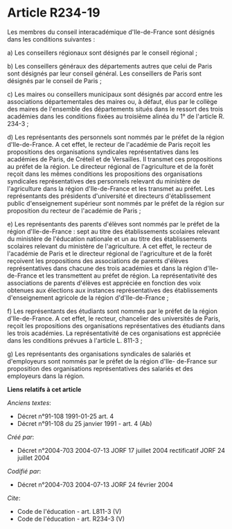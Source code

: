 # Article R234-19

Les membres du conseil interacadémique d'Ile-de-France sont désignés dans les conditions suivantes :

a) Les conseillers régionaux sont désignés par le conseil régional ;

b) Les conseillers généraux des départements autres que celui de Paris sont désignés par leur conseil général. Les
conseillers de Paris sont désignés par le conseil de Paris ;

c) Les maires ou conseillers municipaux sont désignés par accord entre les associations départementales des maires ou, à
défaut, élus par le collège des maires de l'ensemble des départements situés dans le ressort des trois académies dans les
conditions fixées au troisième alinéa du 1° de l'article R. 234-3 ;

d) Les représentants des personnels sont nommés par le préfet de la région d'Ile-de-France. A cet effet, le recteur de
l'académie de Paris reçoit les propositions des organisations syndicales représentatives dans les académies de Paris, de
Créteil et de Versailles. Il transmet ces propositions au préfet de la région. Le directeur régional de l'agriculture et de
la forêt reçoit dans les mêmes conditions les propositions des organisations syndicales représentatives des personnels
relevant du ministère de l'agriculture dans la région d'Ile-de-France et les transmet au préfet. Les représentants des
présidents d'université et directeurs d'établissement public d'enseignement supérieur sont nommés par le préfet de la région
sur proposition du recteur de l'académie de Paris ;

e) Les représentants des parents d'élèves sont nommés par le préfet de la région d'Ile-de-France : sept au titre des
établissements scolaires relevant du ministère de l'éducation nationale et un au titre des établissements scolaires relevant
du ministère de l'agriculture. A cet effet, le recteur de l'académie de Paris et le directeur régional de l'agriculture et de
la forêt reçoivent les propositions des associations de parents d'élèves représentatives dans chacune des trois académies et
dans la région d'Ile-de-France et les transmettent au préfet de région. La représentativité des associations de parents
d'élèves est appréciée en fonction des voix obtenues aux élections aux instances représentatives des établissements
d'enseignement agricole de la région d'd'Ile-de-France ;

f) Les représentants des étudiants sont nommés par le préfet de la région d'Ile-de-France. A cet effet, le recteur,
chancelier des universités de Paris, reçoit les propositions des organisations représentatives des étudiants dans les trois
académies. La représentativité de ces organisations est appréciée dans les conditions prévues à l'article L. 811-3 ;

g) Les représentants des organisations syndicales de salariés et d'employeurs sont nommés par le préfet de la région d'Ile-
de-France sur proposition des organisations représentatives des salariés et des employeurs dans la région.

**Liens relatifs à cet article**

_Anciens textes_:

  - Décret n°91-108 1991-01-25 art. 4
  - Décret n°91-108 du 25 janvier 1991 - art. 4 (Ab)

_Créé par_:

  - Décret n°2004-703 2004-07-13 JORF 17 juillet 2004 rectificatif JORF 24 juillet 2004

_Codifié par_:

  - Décret n°2004-703 2004-07-13 JORF 24 février 2004

_Cite_:

  - Code de l'éducation - art. L811-3 (V)
  - Code de l'éducation - art. R234-3 (V)
